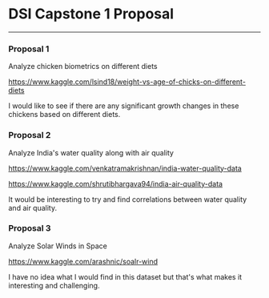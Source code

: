 # DSI Capstone 1 Proposal
------
### Proposal 1
Analyze chicken biometrics on different diets

https://www.kaggle.com/lsind18/weight-vs-age-of-chicks-on-different-diets

I would like to see if there are any significant growth changes in these chickens based on different diets.

### Proposal 2
Analyze India's water quality along with air quality 

https://www.kaggle.com/venkatramakrishnan/india-water-quality-data 

https://www.kaggle.com/shrutibhargava94/india-air-quality-data 

It would be interesting to try and find correlations between water quality and air quality.


### Proposal 3
Analyze Solar Winds in Space

https://www.kaggle.com/arashnic/soalr-wind

I have no idea what I would find in this dataset but that's what makes it interesting and challenging.
